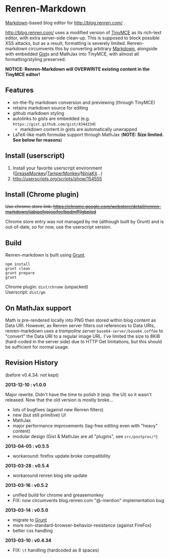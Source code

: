 # Renren-Markdown

[Markdown][]-based blog editor for http://blog.renren.com/ .

http://blog.renren.com/ uses a modified version of [TinyMCE][] as its rich-text editor, with extra server-side clean-up. This is supposed to block possible XSS attacks, but as a result, formatting is severely limited. Renren-markdown circumvents this by converting arbitrary [Markdown][], alongside with embedded [Gist][]s and MathJax into TinyMCE, with almost all formatting/styling preserved.

**NOTICE: Renren-Markdown will OVERWRITE existing content in the TinyMCE editor!**

[Markdown]: http://daringfireball.net/projects/markdown/
[Gist]: https://gist.github.com/
[TinyMCE]: http://www.tinymce.com/


## Features

* on-the-fly markdown conversion and previewing (through TinyMCE)
* retains markdown source for editing
* github markdown styling
* autolinks to gists are embedded (e.g. `https://gist.github.com/gist/4344334`)
    * markdown content in gists are automatically unwrapped
* LaTeX-like math formulae support through MathJax (**NOTE: Size limited. See below for reasons**)


## Install (userscript)

1. Install your favorite userscript environment ([GreaseMonkey][]/[TamperMonkey][]/[NinjaKit][]...)
2. http://userscripts.org/scripts/show/154555

[GreaseMonkey]: https://addons.mozilla.org/en-US/firefox/addon/greasemonkey/
[TamperMonkey]: https://chrome.google.com/webstore/detail/tampermonkey/dhdgffkkebhmkfjojejmpbldmpobfkfo
[NinjaKit]: http://ss-o.net/safari/extension/NinjaKit.safariextz


## Install (Chrome plugin)

~~Use chrome store link: https://chrome.google.com/webstore/detail/renren-markdown/iiabjaofopjooifoclbpdmffjlgbplod~~

Chrome store entry was not managed by me (although built by Grunt) and is out-of-date, so for now, use the userscript version.


## Build

Renren-markdown is built using [Grunt][].

```
npm install
grunt clean
grunt prepare
grunt
```

Chrome plugin: `dist/chrome` (unpacked)  
Userscript: `dist/gm`

[Grunt]: http://gruntjs.com/


## On MathJax support

Math is pre-rendered locally into PNG then stored within blog content as Data URI. However, as Renren server filters out references to Data URIs, renren-markdown uses a _trampoline server_ `base64-server/base64.coffee` to "convert" the Data URI to a regular image URL. I've limited the size to 8KiB (hard-coded in the server side) due to HTTP Get limitations, but this should be sufficient for normal usage.


## Revision History

(before v0.4.34: not kept)

**2013-12-10 : v1.0.0**

Major rewrite. Didn't have the time to polish it (esp. the UI) so it wasn't released. Now that the old version is mostly broke...

* lots of bugfixes (against new Renren filters)
* new (but still primitive) UI
* MathJax
* major performance improvements (lag-free editing even with "heavy" content)
* modular design (Gist & MathJax are all "plugins", see `src/postproc/*`)


**2013-04-05 : v0.5.5**

* workaround: firefox update broke compatibility


**2013-03-28 : v0.5.4**

* workaround renren blog site update


**2013-03-16 : v0.5.2**

* unified build for chrome and greasemonkey
* FIX: now circumvents blog.renren.com "@-mention" implementation bug


**2013-03-14 : v0.5.0**

* migrate to [Grunt][]
* more non-standard-browser-behavior-resistance (against FireFox)
* better css handling


**2013-03-10 : v0.4.34**

* FIX: `\t` handling (hardcoded as 8 spaces)
